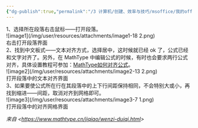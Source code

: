 ```yaml
---
{"dg-publish":true,"permalink":"/3 计算机/创建、效率与技巧/msoffice/我的office trick/word文字公式垂直对齐/","title":"word文字公式垂直对齐"}
---
```



1、选择所在段落右击鼠标——打开段落。  
![image1](/img/user/resources/attachments/image1-18 2.png)  
右击打开段落界面  
2、找到中文板式——文本对齐方式，选择居中，这时候就已经 ok 了，公式已经和文字对齐了。另外，在 MathType 中编辑公式的时候，有时也会要求两行公式对齐，具体设置教程可参加：[MathType如何对齐公式](https://www.mathtype.cn/jiqiao/duiqi-gongshi.html)。  
![image2](/img/user/resources/attachments/image2-13 2.png)  
打开段落中的文本对齐界面  
3、如果要使公式所在行在其段落中的上下行间距保持相同，不会特别大或小，再找到缩进——间距，取消对齐到网格即可。  
![image3](/img/user/resources/attachments/image3-7 1.png)  
打开段落中的对齐网格界面

*来自 \<<https://www.mathtype.cn/jiqiao/wenzi-duiqi.html>\>*